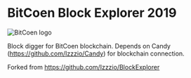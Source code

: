 # BitCoen Block Explorer 2019

![BitCoen logo](http://bitcoen.io/img/logo.png)


Block digger for BitCoen blockchain. Depends on Candy (https://github.com/Izzzio/Candy) for blockchain connection.

Forked from https://github.com/Izzzio/BlockExplorer
